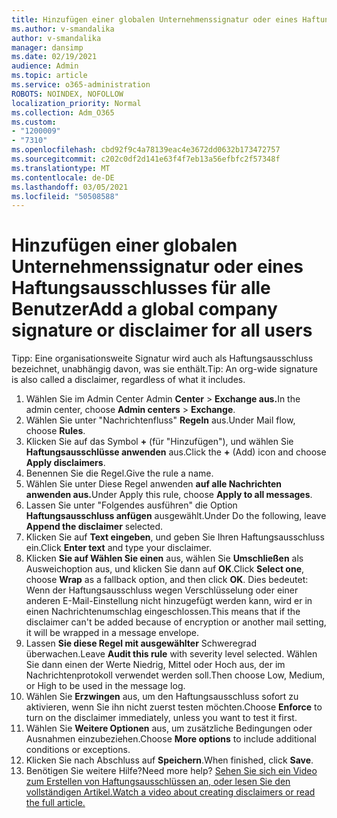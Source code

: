 ```yaml
---
title: Hinzufügen einer globalen Unternehmenssignatur oder eines Haftungsausschlusses für alle Benutzer
ms.author: v-smandalika
author: v-smandalika
manager: dansimp
ms.date: 02/19/2021
audience: Admin
ms.topic: article
ms.service: o365-administration
ROBOTS: NOINDEX, NOFOLLOW
localization_priority: Normal
ms.collection: Adm_O365
ms.custom:
- "1200009"
- "7310"
ms.openlocfilehash: cbd92f9c4a78139eac4e3672dd0632b173472757
ms.sourcegitcommit: c202c0df2d141e63f4f7eb13a56efbfc2f57348f
ms.translationtype: MT
ms.contentlocale: de-DE
ms.lasthandoff: 03/05/2021
ms.locfileid: "50508588"
---
```

# <a name="add-a-global-company-signature-or-disclaimer-for-all-users"></a><span data-ttu-id="57069-102">Hinzufügen einer globalen Unternehmenssignatur oder eines Haftungsausschlusses für alle Benutzer</span><span class="sxs-lookup"><span data-stu-id="57069-102">Add a global company signature or disclaimer for all users</span></span>

<span data-ttu-id="57069-103">Tipp: Eine organisationsweite Signatur wird auch als Haftungsausschluss bezeichnet, unabhängig davon, was sie enthält.</span><span class="sxs-lookup"><span data-stu-id="57069-103">Tip: An org-wide signature is also called a disclaimer, regardless of what it includes.</span></span>

1. <span data-ttu-id="57069-104">Wählen Sie im Admin Center Admin **Center**  >  **Exchange aus.**</span><span class="sxs-lookup"><span data-stu-id="57069-104">In the admin center, choose **Admin centers** > **Exchange**.</span></span>
2. <span data-ttu-id="57069-105">Wählen Sie unter "Nachrichtenfluss" **Regeln** aus.</span><span class="sxs-lookup"><span data-stu-id="57069-105">Under Mail flow, choose **Rules**.</span></span>
3. <span data-ttu-id="57069-106">Klicken Sie auf das Symbol **+** (für "Hinzufügen"), und wählen Sie **Haftungsausschlüsse anwenden** aus.</span><span class="sxs-lookup"><span data-stu-id="57069-106">Click the **+** (Add) icon and choose **Apply disclaimers**.</span></span>
4. <span data-ttu-id="57069-107">Benennen Sie die Regel.</span><span class="sxs-lookup"><span data-stu-id="57069-107">Give the rule a name.</span></span>
5. <span data-ttu-id="57069-108">Wählen Sie unter Diese Regel anwenden **auf alle Nachrichten anwenden aus.**</span><span class="sxs-lookup"><span data-stu-id="57069-108">Under Apply this rule, choose **Apply to all messages**.</span></span>
6. <span data-ttu-id="57069-109">Lassen Sie unter "Folgendes ausführen" die Option **Haftungsausschluss anfügen** ausgewählt.</span><span class="sxs-lookup"><span data-stu-id="57069-109">Under Do the following, leave **Append the disclaimer** selected.</span></span>
7. <span data-ttu-id="57069-110">Klicken Sie auf **Text eingeben**, und geben Sie Ihren Haftungsausschluss ein.</span><span class="sxs-lookup"><span data-stu-id="57069-110">Click **Enter text** and type your disclaimer.</span></span>
8. <span data-ttu-id="57069-111">Klicken **Sie auf Wählen Sie einen** aus, wählen Sie **Umschließen** als Ausweichoption aus, und klicken Sie dann auf **OK**.</span><span class="sxs-lookup"><span data-stu-id="57069-111">Click **Select one**, choose **Wrap** as a fallback option, and then click **OK**.</span></span> <span data-ttu-id="57069-112">Dies bedeutet: Wenn der Haftungsausschluss wegen Verschlüsselung oder einer anderen E-Mail-Einstellung nicht hinzugefügt werden kann, wird er in einen Nachrichtenumschlag eingeschlossen.</span><span class="sxs-lookup"><span data-stu-id="57069-112">This means that if the disclaimer can't be added because of encryption or another mail setting, it will be wrapped in a message envelope.</span></span>
9. <span data-ttu-id="57069-113">Lassen **Sie diese Regel mit ausgewählter** Schweregrad überwachen.</span><span class="sxs-lookup"><span data-stu-id="57069-113">Leave **Audit this rule** with severity level selected.</span></span> <span data-ttu-id="57069-114">Wählen Sie dann einen der Werte Niedrig, Mittel oder Hoch aus, der im Nachrichtenprotokoll verwendet werden soll.</span><span class="sxs-lookup"><span data-stu-id="57069-114">Then choose Low, Medium, or High to be used in the message log.</span></span>
10. <span data-ttu-id="57069-115">Wählen Sie **Erzwingen** aus, um den Haftungsausschluss sofort zu aktivieren, wenn Sie ihn nicht zuerst testen möchten.</span><span class="sxs-lookup"><span data-stu-id="57069-115">Choose **Enforce** to turn on the disclaimer immediately, unless you want to test it first.</span></span>
11. <span data-ttu-id="57069-116">Wählen Sie **Weitere Optionen** aus, um zusätzliche Bedingungen oder Ausnahmen einzubeziehen.</span><span class="sxs-lookup"><span data-stu-id="57069-116">Choose **More options** to include additional conditions or exceptions.</span></span>
12. <span data-ttu-id="57069-117">Klicken Sie nach Abschluss auf **Speichern**.</span><span class="sxs-lookup"><span data-stu-id="57069-117">When finished, click **Save**.</span></span>
13. <span data-ttu-id="57069-118">Benötigen Sie weitere Hilfe?</span><span class="sxs-lookup"><span data-stu-id="57069-118">Need more help?</span></span> [<span data-ttu-id="57069-119">Sehen Sie sich ein Video zum Erstellen von Haftungsausschlüssen an, oder lesen Sie den vollständigen Artikel.</span><span class="sxs-lookup"><span data-stu-id="57069-119">Watch a video about creating disclaimers or read the full article.</span></span>](https://support.office.com/article/2d75860f-c527-4352-a7f6-73eba54c0c72?wt.mc_id=Chat_GlobalSignature)